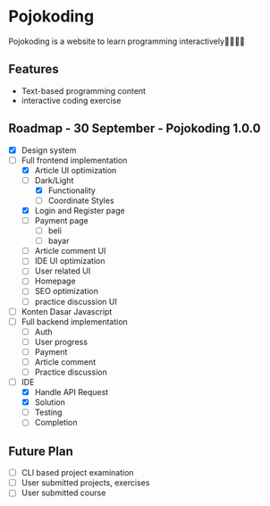 # Pojokoding

Pojokoding is a website to learn programming interactively🌸🍮🍪🍪 

## Features

- Text-based programming content 
- interactive coding exercise

## Roadmap - 30 September - Pojokoding 1.0.0

- [x] Design system 
- [ ] Full frontend implementation
    - [x] Article UI optimization
    - [ ] Dark/Light
        - [x] Functionality
        - [ ] Coordinate Styles
    - [x] Login and Register page
    - [ ] Payment page
        - [ ] beli
        - [ ] bayar
    - [ ] Article comment UI
    - [ ] IDE UI optimization
    - [ ] User related UI 
    - [ ] Homepage
    - [ ] SEO optimization
    - [ ] practice discussion UI 
- [ ] Konten Dasar Javascript
- [ ] Full backend implementation
    - [ ] Auth
    - [ ] User progress
    - [ ] Payment
    - [ ] Article comment
    - [ ] Practice discussion
- [ ] IDE
    - [x] Handle API Request
    - [x] Solution
    - [ ] Testing
    - [ ] Completion

## Future Plan

- [ ] CLI based project examination
- [ ] User submitted projects, exercises
- [ ] User submitted course